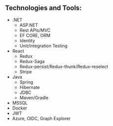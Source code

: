 ## Technologies and Tools: 

- .NET
    - ASP.NET
    - Rest APIs/MVC
    - EF CORE, ORM
    - Identity
    - Unit/Integration Testing
- React
    - Redux
    - Redux-Saga
    - Redux-persist/Redux-thunk/Redux-reselect
    - Stripe
- Java
    - Spring
    - Hibernate
    - JDBC
    - Maven/Gradle
- MSSQL
- Docker
- JWT
- Azure, OIDC, Graph Explorer



